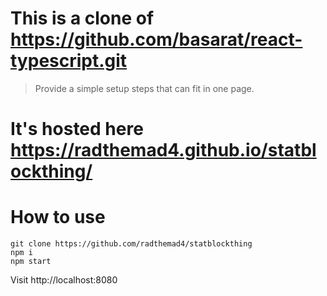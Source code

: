 # This is a clone of https://github.com/basarat/react-typescript.git
> Provide a simple setup steps that can fit in one page.

# It's hosted here https://radthemad4.github.io/statblockthing/

# How to use 

```
git clone https://github.com/radthemad4/statblockthing
npm i
npm start
```
Visit http://localhost:8080
